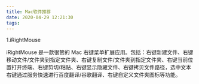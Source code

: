 ```yaml
---
title: Mac软件推荐
date: 2020-04-29 12:21:30
tags:
---
```


1.iRightMouse

iRightMouse 是一款很赞的 Mac 右键菜单扩展应用。包括：右键新建文件、右键移动文件/文件夹到指定文件夹、右键复制文件/文件夹到指定文件夹、右键当前位置打开终端、右键剪切/粘贴、右键显示隐藏文件、右键拷贝文件路径，选中文本右键通过服务快速进行百度翻译/谷歌翻译、右键自定义文件夹图标等功能。

<!-- more -->
